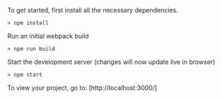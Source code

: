 

To get started, first install all the necessary dependencies.
```
> npm install
```

Run an initial webpack build
```
> npm run build
```

Start the development server (changes will now update live in browser)
```
> npm start
```

To view your project, go to: [http://localhost:3000/]
